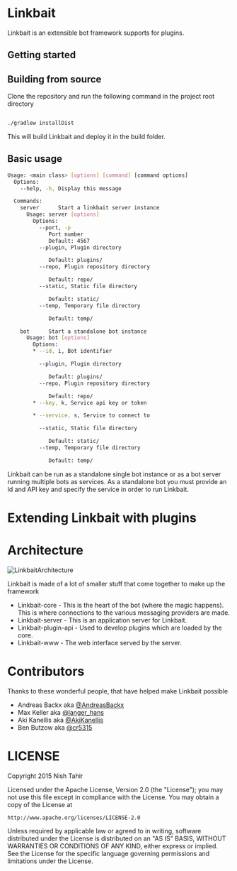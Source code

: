 # Linkbait

Linkbait is an extensible bot framework supports for plugins.

## Getting started

## Building from source

Clone the repository and run the following command in the project root directory

``` sh

./gradlew installDist

```

This will build Linkbait and deploy it in the build folder.

## Basic usage

``` sh
Usage: <main class> [options] [command] [command options]
  Options:
    --help, -h, Display this message

  Commands:
    server      Start a linkbait server instance
      Usage: server [options]
        Options:
          --port, -p
             Port number
             Default: 4567
          --plugin, Plugin directory

             Default: plugins/
          --repo, Plugin repository directory

             Default: repo/
          --static, Static file directory

             Default: static/
          --temp, Temporary file directory

             Default: temp/

    bot      Start a standalone bot instance
      Usage: bot [options]
        Options:
        * --id, i, Bot identifier

          --plugin, Plugin directory

             Default: plugins/
          --repo, Plugin repository directory

             Default: repo/
        * --key, k, Service api key or token

        * --service, s, Service to connect to

          --static, Static file directory

             Default: static/
          --temp, Temporary file directory

             Default: temp/
```

Linkbait can be run as a standalone single bot instance or as a bot server
running multiple bots as services. As a standalone bot you must provide an Id and
API key and specify the service in order to run Linkbait.

# Extending Linkbait with plugins

# Architecture

![LinkbaitArchitecture](/uploads/d934b724ec8a31a4c3d2e0cad8e87394/LinkbaitArchitecture.png)

Linkbait is made of a lot of smaller stuff that come together to make up the framework

* Linkbait-core - This is the heart of the bot (where the magic happens). This is where
connections to the various messaging providers are made.
* Linkbait-server - This is an application server for Linkbait.
* Linkbait-plugin-api - Used to develop plugins which are loaded by the core.
* Linkbait-www - The web interface served by the server.

# Contributors

Thanks to these wonderful people, that have helped make Linkbait possible

* Andreas Backx aka [@AndreasBackx](https://twitter.com/AndreasBackx)
* Max Keller aka [@langer_hans](https://twitter.com/langer_hans)
* Aki Kanellis aka [@AkiKanellis](https://twitter.com/AkiKanellis)
* Ben Butzow aka [@cr5315](https://twitter.com/cr5315)

LICENSE
=======

Copyright 2015 Nish Tahir

Licensed under the Apache License, Version 2.0 (the "License");
you may not use this file except in compliance with the License.
You may obtain a copy of the License at

    http://www.apache.org/licenses/LICENSE-2.0

Unless required by applicable law or agreed to in writing, software
distributed under the License is distributed on an "AS IS" BASIS,
WITHOUT WARRANTIES OR CONDITIONS OF ANY KIND, either express or implied.
See the License for the specific language governing permissions and
limitations under the License.
